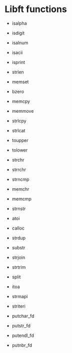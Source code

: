 # Libft functions

- isalpha
- isdigit
- isalnum
- isacii
- isprint
- strlen
- memset
- bzero
- memcpy
- memmove
- strlcpy
- strlcat
- toupper
- tolower
- strchr
- strrchr
- strncmp
- memchr
- memcmp
- strnstr
- atoi
- calloc
- strdup

- substr
- strjoin
- strtrim
- split
- itoa
- strmapi
- striteri
- putchar_fd
- putstr_fd
- putendl_fd
- putnbr_fd
